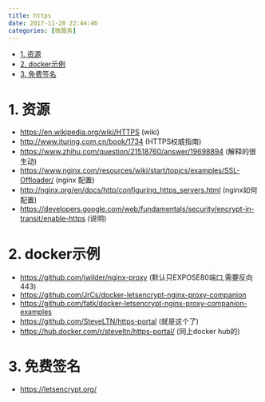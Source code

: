 ```yaml
---
title: https
date: 2017-11-28 22:44:46
categories: [微服务]
---
```




<!-- TOC -->

- [1. 资源](#1-资源)
- [2. docker示例](#2-docker示例)
- [3. 免费签名](#3-免费签名)

<!-- /TOC -->


<a id="markdown-1-资源" name="1-资源"></a>
# 1. 资源

* https://en.wikipedia.org/wiki/HTTPS (wiki)
* http://www.ituring.com.cn/book/1734 (HTTPS权威指南)
* https://www.zhihu.com/question/21518760/answer/19698894 (解释的很生动) 
* https://www.nginx.com/resources/wiki/start/topics/examples/SSL-Offloader/ (nginx 配置)
* http://nginx.org/en/docs/http/configuring_https_servers.html (nginx如何配置)
* https://developers.google.com/web/fundamentals/security/encrypt-in-transit/enable-https (说明)


<a id="markdown-2-docker示例" name="2-docker示例"></a>
# 2. docker示例

* https://github.com/jwilder/nginx-proxy (默认只EXPOSE80端口,需要反向443)
* https://github.com/JrCs/docker-letsencrypt-nginx-proxy-companion
* https://github.com/fatk/docker-letsencrypt-nginx-proxy-companion-examples
* https://github.com/SteveLTN/https-portal (就是这个了)
* https://hub.docker.com/r/steveltn/https-portal/ (同上docker hub的)

<a id="markdown-3-免费签名" name="3-免费签名"></a>
# 3. 免费签名

* https://letsencrypt.org/

